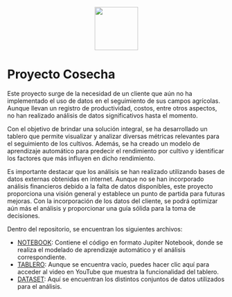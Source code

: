<p align='center'>
  <img src="https://i.ibb.co/kM7qWsS/logo1.png" width="100">
</p>

# Proyecto Cosecha

Este proyecto surge de la necesidad de un cliente que aún no ha implementado el uso de datos en el seguimiento de sus campos agrícolas. Aunque llevan un registro de productividad, costos, entre otros aspectos, no han realizado análisis de datos significativos hasta el momento.

Con el objetivo de brindar una solución integral, se ha desarrollado un tablero que permite visualizar y analizar diversas métricas relevantes para el seguimiento de los cultivos. Además, se ha creado un modelo de aprendizaje automático para predecir el rendimiento por cultivo y identificar los factores que más influyen en dicho rendimiento.

Es importante destacar que los análisis se han realizado utilizando bases de datos externas obtenidas en internet. Aunque no se han incorporado análisis financieros debido a la falta de datos disponibles, este proyecto proporciona una visión general y establece un punto de partida para futuras mejoras. Con la incorporación de los datos del cliente, se podrá optimizar aún más el análisis y proporcionar una guía sólida para la toma de decisiones.

Dentro del repositorio, se encuentran los siguientes archivos:

- [NOTEBOOK](https://github.com/MatB1988/Cosecha/tree/main/Notebook): Contiene el código en formato Jupiter Notebook, donde se realiza el modelado de aprendizaje automático y el análisis correspondiente.
- [TABLERO](https://youtu.be/CuFLqRLiQw0): Aunque se encuentra vacío, puedes hacer clic aquí para acceder al video en YouTube que muestra la funcionalidad del tablero.
- [DATASET](https://github.com/MatB1988/Cosecha/tree/main/Dataset): Aquí se encuentran los distintos conjuntos de datos utilizados para el análisis.